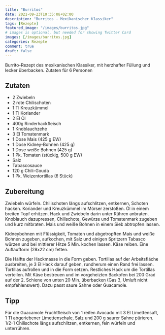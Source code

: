 ```yaml
---
title: "Burritos"
date: 2021-09-23T10:35:08+02:00
description: "Burritos - Mexikanischer Klassiker"
tags: [Rezepte]
featured_image: "/images/burritos.jpg"
# images is optional, but needed for showing Twitter Card
images: [/images/burritos.jpg]
categories: Rezepte
comment: true
draft: false
---
```

Burrito-Rezept des mexikanischen Klassiker, mit herzhafter Füllung und lecker überbacken. Zutaten für 6 Personen
 
## Zutaten
* 2 Zwiebeln
* 2 rote Chilischoten
* 1 Tl Kreuzkümmel
* 1 Tl Koriander
* 2 El Öl
* 400g Rinderhackfleisch
* 1 Knoblauchzehe
* 3 El Tomatenmark
* 1 Dose Mais (425 g EW)
* 1 Dose Kidney-Bohnen (425 g)
* 1 Dose weiße Bohnen (425 g)
* 1 Pk. Tomaten (stückig, 500 g EW)
* Salz
* Tabascosauce
* 120 g Chili-Gouda
* 1 Pk. Weizentortillas (6 Stück)
## Zubereitung 
Zwiebeln würfeln. Chilischoten längs aufschlitzen, entkernen, Schoten hacken. Koriander und Kreuzkümmel im Mörser zerstoßen. Öl in einem breiten Topf erhitzen. Hack und Zwiebeln darin unter Rühren anbraten. Knoblauch dazupressen, Chilischote, Gewürze und Tomatenmark zugeben und kurz mitbraten. Mais und weiße Bohnen in einem Sieb abtropfen lassen.

Kidneybohnen mit Flüssigkeit, Tomaten und abgetropften Mais und weiße Bohnen zugeben, aufkochen, mit Salz und einigen Spritzern Tabasco würzen und bei mittlerer Hitze 5 Min. kochen lassen. Käse reiben. Eine Auflaufform (28x22 cm) fetten.

Die Hälfte der Hackmasse in die Form geben. Tortillas auf der Arbeitsfläche ausbreiten, je 3 El Hack darauf geben, rundherum einen Rand frei lassen. Tortillas aufrollen und in die Form setzen. Restliches Hack um die Tortillas verteilen. Mit Käse bestreuen und im vorgeheizten Backofen bei 200 Grad auf der 2. Schiene von unten 20 Min. überbacken (Gas 3, Umluft nicht empfehlenswert). Dazu passt saure Sahne oder Guacamole.

## Tipp
 
Für die Guacamole Fruchtfleisch von 1 reifen Avocado mit 3 El Limettensaft, 1 Tl abgeriebener Limettenschale, Salz und 200 g saurer Sahne pürieren. 1/2-1 Chilischote längs aufschlitzen, entkernen, fein würfeln und unterrühren.
